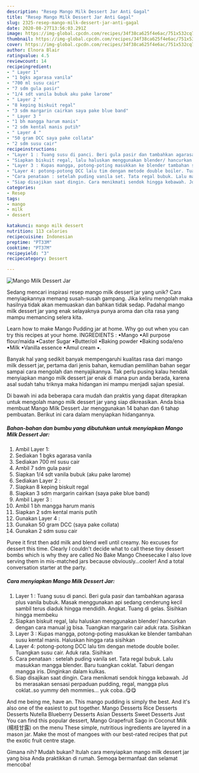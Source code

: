 ```yaml
---
description: "Resep Mango Milk Dessert Jar Anti Gagal"
title: "Resep Mango Milk Dessert Jar Anti Gagal"
slug: 2325-resep-mango-milk-dessert-jar-anti-gagal
date: 2020-08-27T13:56:03.291Z
image: https://img-global.cpcdn.com/recipes/34f38ca625f4e6ac/751x532cq70/mango-milk-dessert-jar-foto-resep-utama.jpg
thumbnail: https://img-global.cpcdn.com/recipes/34f38ca625f4e6ac/751x532cq70/mango-milk-dessert-jar-foto-resep-utama.jpg
cover: https://img-global.cpcdn.com/recipes/34f38ca625f4e6ac/751x532cq70/mango-milk-dessert-jar-foto-resep-utama.jpg
author: Elnora Blair
ratingvalue: 4.5
reviewcount: 14
recipeingredient:
- " Layer 1"
- "1 bgks agarasa vanila"
- "700 ml susu cair"
- "7 sdm gula pasir"
- "1/4 sdt vanila bubuk aku pake larome"
- " Layer 2 "
- "8 keping biskuit regal"
- "3 sdm margarin cairkan saya pake blue band"
- " Layer 3 "
- "1 bh mangga harum manis"
- "2 sdm kental manis putih"
- " Layer 4 "
- "50 gram DCC saya pake collata"
- "2 sdm susu cair"
recipeinstructions:
- "Layer 1 : Tuang susu di panci. Beri gula pasir dan tambahkan agarasa plus vanila bubuk. Masak menggunakan api sedang cenderung kecil sambil terus diaduk hingga mendidih. Angkat. Tuang di gelas. Sisihkan hingga membeku"
- "Siapkan biskuit regal, lalu haluskan menggunakan blender/ hancurkan dengan cara manual jg bisa. Tuangkan margarin cair aduk rata. Sisihkan"
- "Layer 3 : Kupas mangga, potong-poting masukkan ke blender tambahan susu kental manis. Haluskan hingga rata sisihkan"
- "Layer 4: potong-potong DCC lalu tim dengan metode double boiler. Tuangkan susu cair. Aduk rata. Sisihkan"
- "Cara penataan : setelah puding vanila set. Tata regal bubuk. Lalu masukkan mangga blender. Baru tuangkan coklat. Taburi dengan mangga iris. Dinginkan dalam kulkas."
- "Siap disajikan saat dingin. Cara menikmati sendok hingga kebawah. Jd bs merasakan sensasi perpaduan pudding, regal, mangga plus coklat..so yummy deh mommies... yuk coba..😋😋"
categories:
- Resep
tags:
- mango
- milk
- dessert

katakunci: mango milk dessert 
nutrition: 113 calories
recipecuisine: Indonesian
preptime: "PT33M"
cooktime: "PT37M"
recipeyield: "3"
recipecategory: Dessert

---
```



![Mango Milk Dessert Jar](https://img-global.cpcdn.com/recipes/34f38ca625f4e6ac/751x532cq70/mango-milk-dessert-jar-foto-resep-utama.jpg)

Sedang mencari inspirasi resep mango milk dessert jar yang unik? Cara menyiapkannya memang susah-susah gampang. Jika keliru mengolah maka hasilnya tidak akan memuaskan dan bahkan tidak sedap. Padahal mango milk dessert jar yang enak selayaknya punya aroma dan cita rasa yang mampu memancing selera kita.

Learn how to make Mango Pudding jar at home. Why go out when you can try this recipes at your home. INGREDIENTS : ▪Mango ▪All purpose flour/maida ▪Caster Sugar ▪Butter/oil ▪Baking powder ▪Baking soda/eno ▪Milk ▪Vanilla essence ▪Amul cream ▪.

Banyak hal yang sedikit banyak mempengaruhi kualitas rasa dari mango milk dessert jar, pertama dari jenis bahan, kemudian pemilihan bahan segar sampai cara mengolah dan menyajikannya. Tak perlu pusing kalau hendak menyiapkan mango milk dessert jar enak di mana pun anda berada, karena asal sudah tahu triknya maka hidangan ini mampu menjadi sajian spesial.


Di bawah ini ada beberapa cara mudah dan praktis yang dapat diterapkan untuk mengolah mango milk dessert jar yang siap dikreasikan. Anda bisa membuat Mango Milk Dessert Jar menggunakan 14 bahan dan 6 tahap pembuatan. Berikut ini cara dalam menyiapkan hidangannya.

<!--inarticleads1-->

##### Bahan-bahan dan bumbu yang dibutuhkan untuk menyiapkan Mango Milk Dessert Jar:

1. Ambil  Layer 1:
1. Sediakan 1 bgks agarasa vanila
1. Sediakan 700 ml susu cair
1. Ambil 7 sdm gula pasir
1. Siapkan 1/4 sdt vanila bubuk (aku pake larome)
1. Sediakan  Layer 2 :
1. Siapkan 8 keping biskuit regal
1. Siapkan 3 sdm margarin cairkan (saya pake blue band)
1. Ambil  Layer 3 :
1. Ambil 1 bh mangga harum manis
1. Siapkan 2 sdm kental manis putih
1. Gunakan  Layer 4 :
1. Gunakan 50 gram DCC (saya pake collata)
1. Gunakan 2 sdm susu cair


Puree it first then add milk and blend well until creamy. No excuses for dessert this time. Clearly I couldn&#39;t decide what to call these tiny dessert bombs which is why they are called No Bake Mango Cheesecake I also love serving them in mis-matched jars because obviously…cooler! And a total conversation starter at the party. 

<!--inarticleads2-->

##### Cara menyiapkan Mango Milk Dessert Jar:

1. Layer 1 : Tuang susu di panci. Beri gula pasir dan tambahkan agarasa plus vanila bubuk. Masak menggunakan api sedang cenderung kecil sambil terus diaduk hingga mendidih. Angkat. Tuang di gelas. Sisihkan hingga membeku
1. Siapkan biskuit regal, lalu haluskan menggunakan blender/ hancurkan dengan cara manual jg bisa. Tuangkan margarin cair aduk rata. Sisihkan
1. Layer 3 : Kupas mangga, potong-poting masukkan ke blender tambahan susu kental manis. Haluskan hingga rata sisihkan
1. Layer 4: potong-potong DCC lalu tim dengan metode double boiler. Tuangkan susu cair. Aduk rata. Sisihkan
1. Cara penataan : setelah puding vanila set. Tata regal bubuk. Lalu masukkan mangga blender. Baru tuangkan coklat. Taburi dengan mangga iris. Dinginkan dalam kulkas.
1. Siap disajikan saat dingin. Cara menikmati sendok hingga kebawah. Jd bs merasakan sensasi perpaduan pudding, regal, mangga plus coklat..so yummy deh mommies... yuk coba..😋😋


And me being me, have an. This mango pudding is simply the best. And it&#39;s also one of the easiest to put together. Mango Desserts Rice Desserts Desserts Nutella Blueberry Desserts Asian Desserts Sweet Desserts Just You can find this popular dessert, Mango Grapefruit Sago in Coconut Milk (楊枝甘露) on the menu These simple, nutritious ingredients are layered in a mason jar. Make the most of mangoes with our best-rated recipes that put the exotic fruit centre stage. 

Gimana nih? Mudah bukan? Itulah cara menyiapkan mango milk dessert jar yang bisa Anda praktikkan di rumah. Semoga bermanfaat dan selamat mencoba!

